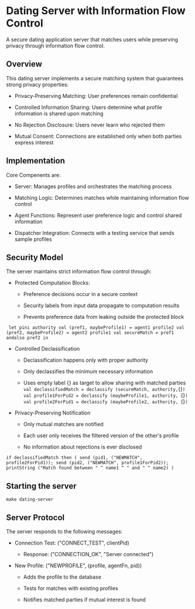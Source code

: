 # Dating Server with Information Flow Control

A secure dating application server that matches users while preserving privacy through information flow control.

## Overview
This dating server implements a secure matching system that guarantees strong privacy properties:

- Privacy-Preserving Matching: User preferences remain confidential

- Controlled Information Sharing: Users determine what profile information is shared upon matching

- No Rejection Disclosure: Users never learn who rejected them

- Mutual Consent: Connections are established only when both parties express interest

## Implementation
Core Compenents are:
- Server: Manages profiles and orchestrates the matching process

- Matching Logic: Determines matches while maintaining information flow control

- Agent Functions: Represent user preference logic and control shared information

- Dispatcher Integration: Connects with a testing service that sends sample profiles

## Security Model
The server maintains strict information flow control through:

- Protected Computation Blocks:
    - Preference decisions occur in a secure context

    - Security labels from input data propagate to computation results

    - Prevents preference data from leaking outside the protected block

` 
let pini authority
    val (pref1, maybeProfile1) = agent1 profile2
    val (pref2, maybeProfile2) = agent2 profile1
    val secureMatch = pref1 andalso pref2
in 
` 

- Controlled Declassification
    - Declassification happens only with proper authority

    - Only declassifies the minimum necessary information

    - Uses empty label {} as target to allow sharing with matched parties
` 
val declassifiedMatch = declassify (secureMatch, authority, `{}`)
val profile1ForPid2 = declassify (maybeProfile1, authority, `{}`)
val profile2ForPid1 = declassify (maybeProfile2, authority, `{}`) 
` 
- Privacy-Preserving Notification
    - Only mutual matches are notified

    - Each user only receives the filtered version of the other's profile

    - No information about rejections is ever disclosed

` if declassifiedMatch then (
    send (pid1, ("NEWMATCH", profile2ForPid1));
    send (pid2, ("NEWMATCH", profile1ForPid2));
    printString ("Match found between " ^ name1 ^ " and " ^ name2)
) `

## Starting the server
` make dating-server `

## Server Protocol
The server responds to the following messages:

- Connection Test: ("CONNECT_TEST", clientPid)
    - Response: ("CONNECTION_OK", "Server connected")

- New Profile: ("NEWPROFILE", (profile, agentFn, pid))

    - Adds the profile to the database

    - Tests for matches with existing profiles

    - Notifies matched parties if mutual interest is found